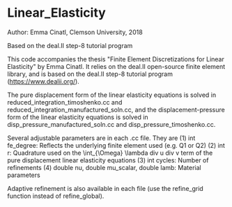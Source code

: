 # Linear_Elasticity

Author: Emma Cinatl, Clemson University, 2018

Based on the deal.II step-8 tutorial program

This code accompanies the thesis "Finite Element Discretizations for Linear Elasticity" by Emma Cinatl.  It relies on the deal.II open-source finite element library, and is based on the deal.II step-8 tutorial program (https://www.dealii.org/).

The pure displacement form of the linear elasticity equations is solved in reduced_integration_timoshenko.cc and reduced_integration_manufactured_soln.cc, and the displacement-pressure form of the linear elasticity equations is solved in  disp_pressure_manufactured_soln.cc and disp_pressure_timoshenko.cc.

Several adjustable parameters are in each .cc file.  They are
(1) int fe_degree: Reflects the underlying finite element used (e.g. Q1 or Q2)
(2) int r: Quadrature used on the \int_{\Omega} \lambda div u div v term of the pure displacement linear elasticity equations
(3) int cycles: Number of refinements
(4) double nu, double mu_scalar, double lamb: Material parameters

Adaptive refinement is also available in each file (use the refine_grid function instead of refine_global).

